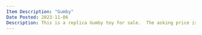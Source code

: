 ```yaml
---
Item Description: "Gumby"
Date Posted: 2023-11-06
Description: This is a replica Gumby toy for sale.  The asking price is $5.00. 
---
```

